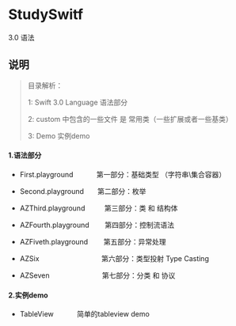 # StudySwitf
3.0 语法


## 说明

> 目录解析：
> 
> 1: Swift 3.0 Language 语法部分 
> 
> 2: custom 中包含的一些文件 是 常用类（一些扩展或者一些基类）
>
> 3: Demo  实例demo



#### 1.语法部分

* First.playground  &nbsp;&nbsp;&nbsp;&nbsp;&nbsp;&nbsp;&nbsp;&nbsp;&nbsp;&nbsp; 第一部分：基础类型 （字符串\集合容器）

* Second.playground &nbsp;&nbsp;&nbsp;&nbsp;&nbsp;       第二部分：枚举

* AZThird.playground &nbsp;&nbsp;&nbsp;&nbsp;&nbsp;&nbsp;&nbsp;&nbsp;  第三部分：类 和 结构体

* AZFourth.playground &nbsp;&nbsp;&nbsp;&nbsp;&nbsp;&nbsp; 第四部分：控制流语法

* AZFiveth.playground &nbsp;&nbsp;&nbsp;&nbsp;&nbsp;&nbsp; 第五部分：异常处理

* AZSix  &nbsp;&nbsp;&nbsp;&nbsp;&nbsp;&nbsp;&nbsp;&nbsp;&nbsp;&nbsp;&nbsp;&nbsp;&nbsp;&nbsp;&nbsp;&nbsp;&nbsp;&nbsp;&nbsp;&nbsp;&nbsp;&nbsp;&nbsp;&nbsp;&nbsp;&nbsp;&nbsp;&nbsp;&nbsp;&nbsp; 第六部分：类型投射 Type Casting

* AZSeven   &nbsp;&nbsp;&nbsp;&nbsp;&nbsp;&nbsp;&nbsp;&nbsp;&nbsp;&nbsp;&nbsp;&nbsp;&nbsp;&nbsp;&nbsp;&nbsp;&nbsp;&nbsp;&nbsp;&nbsp;&nbsp;&nbsp;&nbsp;&nbsp;&nbsp; 第七部分：分类 和 协议 


#### 2.实例demo

* TableView  &nbsp;&nbsp;&nbsp;&nbsp;&nbsp;&nbsp;&nbsp;&nbsp;&nbsp;&nbsp; 简单的tableview demo







